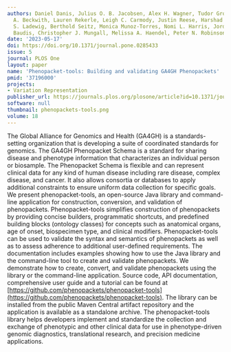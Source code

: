 ```yaml
---
authors: Daniel Danis, Julius O. B. Jacobsen, Alex H. Wagner, Tudor Groza, Martha
  A. Beckwith, Lauren Rekerle, Leigh C. Carmody, Justin Reese, Harshad Hegde, Markus
  S. Ladewig, Berthold Seitz, Monica Munoz-Torres, Nomi L. Harris, Jordi Rambla, Michael
  Baudis, Christopher J. Mungall, Melissa A. Haendel, Peter N. Robinson
date: '2023-05-17'
doi: https://doi.org/10.1371/journal.pone.0285433
issue: 5
journal: PLOS One
layout: paper
name: 'Phenopacket-tools: Building and validating GA4GH Phenopackets'
pmid: '37196000'
projects:
- Variation Representation
publisher_url: https://journals.plos.org/plosone/article?id=10.1371/journal.pone.0285433
software: null
thumbnail: phenopackets-tools.png
volume: 18
---
```

The Global Alliance for Genomics and Health (GA4GH) is a standards-setting organization that is developing a suite of coordinated standards for genomics. The GA4GH Phenopacket Schema is a standard for sharing disease and phenotype information that characterizes an individual person or biosample. The Phenopacket Schema is flexible and can represent clinical data for any kind of human disease including rare disease, complex disease, and cancer. It also allows consortia or databases to apply additional constraints to ensure uniform data collection for specific goals. We present phenopacket-tools, an open-source Java library and command-line application for construction, conversion, and validation of phenopackets. Phenopacket-tools simplifies construction of phenopackets by providing concise builders, programmatic shortcuts, and predefined building blocks (ontology classes) for concepts such as anatomical organs, age of onset, biospecimen type, and clinical modifiers. Phenopacket-tools can be used to validate the syntax and semantics of phenopackets as well as to assess adherence to additional user-defined requirements. The documentation includes examples showing how to use the Java library and the command-line tool to create and validate phenopackets. We demonstrate how to create, convert, and validate phenopackets using the library or the command-line application. Source code, API documentation, comprehensive user guide and a tutorial can be found at [https://github.com/phenopackets/phenopacket-tools](https://github.com/phenopackets/phenopacket-tools). The library can be installed from the public Maven Central artifact repository and the application is available as a standalone archive. The phenopacket-tools library helps developers implement and standardize the collection and exchange of phenotypic and other clinical data for use in phenotype-driven genomic diagnostics, translational research, and precision medicine applications.

